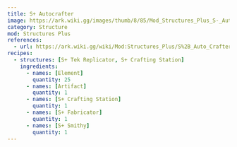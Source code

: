 ```yaml
---
title: S+ Autocrafter
image: https://ark.wiki.gg/images/thumb/8/85/Mod_Structures_Plus_S-_Auto_Crafter.png/228px-Mod_Structures_Plus_S-_Auto_Crafter.png
category: Structure
mod: Structures Plus
references:
  - url: https://ark.wiki.gg/wiki/Mod:Structures_Plus/S%2B_Auto_Crafter
recipes: 
  - structures: [S+ Tek Replicator, S+ Crafting Station]
    ingredients: 
      - names: [Element]
        quantity: 25
      - names: [Artifact]
        quantity: 1
      - names: [S+ Crafting Station]
        quantity: 1
      - names: [S+ Fabricator]
        quantity: 1
      - names: [S+ Smithy]
        quantity: 1
---
```

